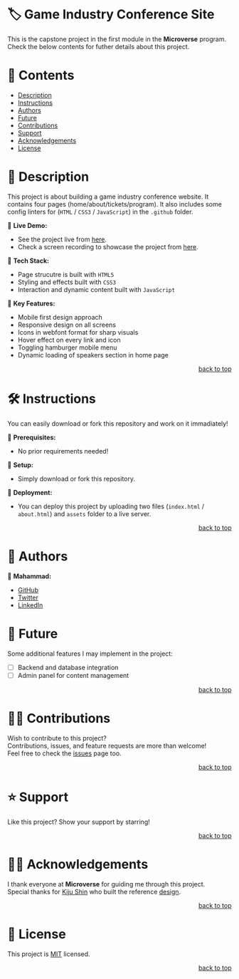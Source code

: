<a name="title"></a>

<!-- TITLE -->

# 🏷️ Game Industry Conference Site

This is the capstone project in the first module in the **Microverse** program.
<br/>
Check the below contents for futher details about this project.

<!-- CONTENTS -->

# 📗 Contents

- [Description](#description)
- [Instructions](#instructions)
- [Authors](#authors)
- [Future](#future)
- [Contributions](#contributions)
- [Support](#support)
- [Acknowledgements](#acknowledgements)
- [License](#license)

<!-- DESCRIPTION -->

<a name="description"></a>

# 📖 Description

This project is about building a game industry conference website. It contains four pages (home/about/tickets/program).
It also includes some config linters for (`HTML` / `CSS3` / `JavaScript`) in the `.github` folder. 

📌 **Live Demo:**
- See the project live from [here](https://mahammad-mostafa.github.io/game-industry-conference-site).
- Check a screen recording to showcase the project from [here](https://www.loom.com/share/7f48ff3133ee408e9e0eadaef7176932?sid=fb3f639e-0d29-454d-b1d7-8764f453f2bb).

📌 **Tech Stack:**
- Page strucutre is built with `HTML5`
- Styling and effects built with `CSS3`
- Interaction and dynamic content built with `JavaScript`

📌 **Key Features:**
- Mobile first design approach
- Responsive design on all screens
- Icons in webfont format for sharp visuals
- Hover effect on every link and icon
- Toggling hamburger mobile menu
- Dynamic loading of speakers section in home page

<p align="right"><a href="#title">back to top</a></p>

<!-- INSTRUCTIONS -->

<a name="instructions"></a>

# 🛠️ Instructions

You can easily download or fork this repository and work on it immadiately!

📌 **Prerequisites:**
- No prior requirements needed!

📌 **Setup:**
- Simply download or fork this repository.

📌 **Deployment:**
- You can deploy this project by uploading two files (`index.html` / `about.html`) and `assets` folder to a live server.

<p align="right"><a href="#title">back to top</a></p>

<!-- AUTHORS -->

<a name="authors"></a>

# 👥 Authors

📌 **Mahammad:**
- [GitHub](https://github.com/mahammad-mostafa)
- [Twitter](https://twitter.com/mahammad_mostfa)
- [LinkedIn](https://linkedin.com/in/mahammad-mostafa)

<!-- FUTURE -->

<a name="future"></a>

# 🔭 Future

Some additional features I may implement in the project:
- [ ] Backend and database integration
- [ ] Admin panel for content management

<p align="right"><a href="#title">back to top</a></p>

<!-- CONTRIBUTIONS -->

<a name="contributions"></a>

# 🤝🏻 Contributions

Wish to contribute to this project?
<br/>
Contributions, issues, and feature requests are more than welcome!
<br/>
Feel free to check the [issues](../../issues) page too.

<p align="right"><a href="#title">back to top</a></p>

<!-- SUPPORT -->

<a name="support"></a>

# ⭐️ Support

Like this project? Show your support by starring!

<p align="right"><a href="#title">back to top</a></p>

<!-- ACKNOWLEDGEMENTS -->

<a name="acknowledgements"></a>

# 🙏🏻 Acknowledgements

I thank everyone at **Microverse** for guiding me through this project.
<br/>
Special thanks for [Kiju Shin](http://linkedin.com/in/adagio07) who built the reference [design](https://www.behance.net/gallery/29845175/CC-Global-Summit-2015). 

<p align="right"><a href="#title">back to top</a></p>

<!-- LICENSE -->

<a name="license"></a>

# 📝 License

This project is [MIT](LICENSE.md) licensed.

<p align="right"><a href="#title">back to top</a></p>
